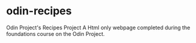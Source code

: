 # odin-recipes
Odin Project's Recipes Project
A Html only webpage completed during the foundations course on the Odin Project.
